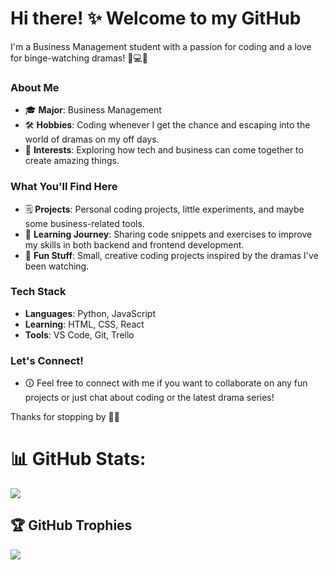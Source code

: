 # Hi there! ✨ Welcome to my GitHub

I'm a Business Management student with a passion for coding and a love for binge-watching dramas! 🏦💻🎦

### About Me
- 🎓 **Major**: Business Management
- 🛠️ **Hobbies**: Coding whenever I get the chance and escaping into the world of dramas on my off days.
- 🌟 **Interests**: Exploring how tech and business can come together to create amazing things.

### What You'll Find Here
- 🗒️ **Projects**: Personal coding projects, little experiments, and maybe some business-related tools.
- 🔧 **Learning Journey**: Sharing code snippets and exercises to improve my skills in both backend and frontend development.
- 🌈 **Fun Stuff**: Small, creative coding projects inspired by the dramas I've been watching.

### Tech Stack
- **Languages**: Python, JavaScript
- **Learning**: HTML, CSS, React
- **Tools**: VS Code, Git, Trello

### Let's Connect!
- 🛈 Feel free to connect with me if you want to collaborate on any fun projects or just chat about coding or the latest drama series!

Thanks for stopping by 🙏✨

# 📊 GitHub Stats:
![](https://github-readme-streak-stats.herokuapp.com/?user=edlrmas&theme=dark&hide_border=false)<br/>


## 🏆 GitHub Trophies
![](https://github-profile-trophy.vercel.app/?username=edlrmas&theme=radical&no-frame=false&no-bg=true&margin-w=4)
